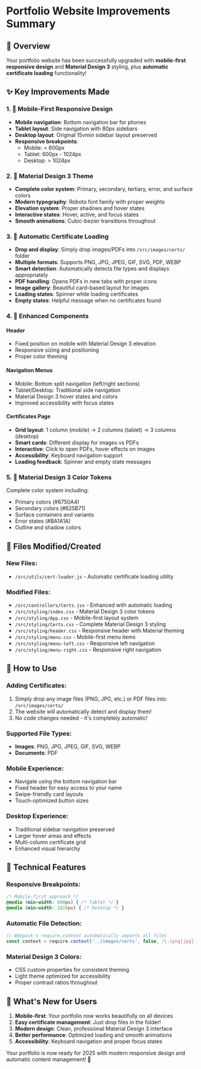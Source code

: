 # Portfolio Website Improvements Summary

## 🎯 Overview
Your portfolio website has been successfully upgraded with **mobile-first responsive design** and **Material Design 3** styling, plus **automatic certificate loading** functionality!

## ✨ Key Improvements Made

### 1. 📱 Mobile-First Responsive Design
- **Mobile navigation**: Bottom navigation bar for phones
- **Tablet layout**: Side navigation with 80px sidebars
- **Desktop layout**: Original 15vmin sidebar layout preserved
- **Responsive breakpoints**: 
  - Mobile: < 600px
  - Tablet: 600px - 1024px
  - Desktop: > 1024px

### 2. 🎨 Material Design 3 Theme
- **Complete color system**: Primary, secondary, tertiary, error, and surface colors
- **Modern typography**: Roboto font family with proper weights
- **Elevation system**: Proper shadows and hover states
- **Interactive states**: Hover, active, and focus states
- **Smooth animations**: Cubic-bezier transitions throughout

### 3. 🚀 Automatic Certificate Loading
- **Drop and display**: Simply drop images/PDFs into `/src/images/certs/` folder
- **Multiple formats**: Supports PNG, JPG, JPEG, GIF, SVG, PDF, WEBP
- **Smart detection**: Automatically detects file types and displays appropriately
- **PDF handling**: Opens PDFs in new tabs with proper icons
- **Image gallery**: Beautiful card-based layout for images
- **Loading states**: Spinner while loading certificates
- **Empty states**: Helpful message when no certificates found

### 4. 🔧 Enhanced Components

#### Header
- Fixed position on mobile with Material Design 3 elevation
- Responsive sizing and positioning
- Proper color theming

#### Navigation Menus
- Mobile: Bottom split navigation (left/right sections)
- Tablet/Desktop: Traditional side navigation
- Material Design 3 hover states and colors
- Improved accessibility with focus states

#### Certificates Page
- **Grid layout**: 1 column (mobile) → 2 columns (tablet) → 3 columns (desktop)
- **Smart cards**: Different display for images vs PDFs
- **Interactive**: Click to open PDFs, hover effects on images
- **Accessibility**: Keyboard navigation support
- **Loading feedback**: Spinner and empty state messages

### 5. 🎪 Material Design 3 Color Tokens
Complete color system including:
- Primary colors (#6750A4)
- Secondary colors (#625B71) 
- Surface containers and variants
- Error states (#BA1A1A)
- Outline and shadow colors

## 📁 Files Modified/Created

### New Files:
- `/src/utils/cert-loader.js` - Automatic certificate loading utility

### Modified Files:
- `/src/controllers/Certs.jsx` - Enhanced with automatic loading
- `/src/styling/index.css` - Material Design 3 color tokens
- `/src/styling/App.css` - Mobile-first layout system
- `/src/styling/Certs.css` - Complete Material Design 3 styling
- `/src/styling/header.css` - Responsive header with Material theming
- `/src/styling/menu.css` - Mobile-first menu items
- `/src/styling/menu-left.css` - Responsive left navigation
- `/src/styling/menu-right.css` - Responsive right navigation

## 🚀 How to Use

### Adding Certificates:
1. Simply drop any image files (PNG, JPG, etc.) or PDF files into:
   `/src/images/certs/`
2. The website will automatically detect and display them!
3. No code changes needed - it's completely automatic!

### Supported File Types:
- **Images**: PNG, JPG, JPEG, GIF, SVG, WEBP
- **Documents**: PDF

### Mobile Experience:
- Navigate using the bottom navigation bar
- Fixed header for easy access to your name
- Swipe-friendly card layouts
- Touch-optimized button sizes

### Desktop Experience:
- Traditional sidebar navigation preserved
- Larger hover areas and effects
- Multi-column certificate grid
- Enhanced visual hierarchy

## 🔧 Technical Features

### Responsive Breakpoints:
```css
/* Mobile-first approach */
@media (min-width: 600px) { /* Tablet */ }
@media (min-width: 1024px) { /* Desktop */ }
```

### Automatic File Detection:
```javascript
// Webpack's require.context automatically imports all files
const context = require.context('../images/certs', false, /\.(png|jpg|jpeg|gif|svg|pdf|webp)$/i);
```

### Material Design 3 Colors:
- CSS custom properties for consistent theming
- Light theme optimized for accessibility
- Proper contrast ratios throughout

## 🎉 What's New for Users

1. **Mobile-first**: Your portfolio now works beautifully on all devices
2. **Easy certificate management**: Just drop files in the folder!
3. **Modern design**: Clean, professional Material Design 3 interface
4. **Better performance**: Optimized loading and smooth animations
5. **Accessibility**: Keyboard navigation and proper focus states

Your portfolio is now ready for 2025 with modern responsive design and automatic content management! 🚀
